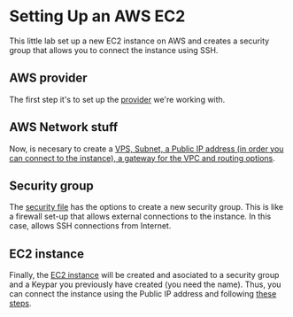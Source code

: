 # Setting Up an AWS EC2

This little lab set up a new EC2 instance on AWS and creates a security group that allows you to connect the instance using SSH.

## AWS provider
The first step it's to set up the <a href="https://github.com/fergavgo/Terraform/blob/c974d900ac10a9fa4a6ffdc29e53d0856d42f409/AWS%20EC2/providers.tf/" target="blank">provider</a> we're working with.

## AWS Network stuff
Now, is necesary to create a <a href="https://github.com/fergavgo/Terraform/blob/35d3993f447f41b4417ce3b81d077c5e6547d255/AWS%20EC2/vpc.tf">VPS, Subnet, a Public IP address (in order you can connect to the instance), a gateway for the VPC and routing options</a>. 

## Security group
The <a href="https://github.com/fergavgo/Terraform/blob/35d3993f447f41b4417ce3b81d077c5e6547d255/AWS%20EC2/security.tf">security file</a> has the options to create a new security group. This is like a firewall set-up that allows external connections to the instance. In this case, allows SSH connections from Internet. 

## EC2 instance
Finally, the <a href="https://github.com/fergavgo/Terraform/blob/35d3993f447f41b4417ce3b81d077c5e6547d255/AWS%20EC2/ec2.tf">EC2 instance</a> will be created and asociated to a security group and a Keypar you previously have created (you need the name). Thus, you can connect the instance using the Public IP address and following <a href="https://docs.aws.amazon.com/AWSEC2/latest/UserGuide/putty.html" target="blank">these steps</a>. 
